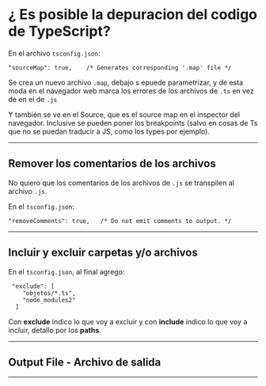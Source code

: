 # ¿ Es posible la depuracion del codigo de TypeScript?

En el archivo `tsconfig.json`:

```
"sourceMap": true,    /* Generates corresponding '.map' file */
```

Se crea un nuevo archivo `.map`, debajo s epuede parametrizar, y de esta moda en el navegador web marca los errores de los archivos de `.ts` en vez de en el de `.js`

Y también se ve en el Source, que es el source map en el inspector del navegador. Inclusive se pueden poner los breakpoints (salvo en cosas de Ts que no se puedan traducir a JS, como los types por ejemplo).

---

## Remover los comentarios de los archivos

No quiero que los comentarios de los archivos de `.js` se transpilen al archivo `.js`.

En el `tsconfig.json`:

```
"removeComments": true,   /* Do not emit comments to output. */
```

---

## Incluir y excluir carpetas y/o archivos

En el `tsconfig.json`, al final agrego:

```
 "exclude": [
    "objetos/*.ts",
    "node_modules2"
  ]
```

Con **exclude** indico lo que voy a excluir y con **include** indico lo que voy a incluir, detallo por los **paths**.

---

## Output File - Archivo de salida

---